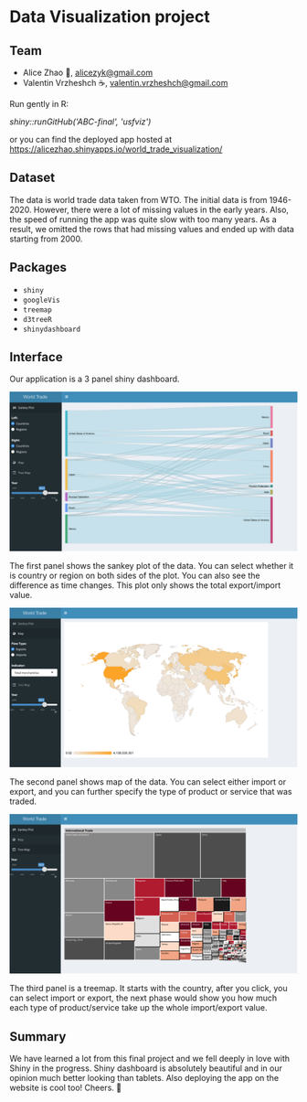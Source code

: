 # Data Visualization project

## Team
* Alice Zhao :panda_face:, alicezyk@gmail.com
* Valentin Vrzheshch :coffee:, valentin.vrzheshch@gmail.com

Run gently in R:

_shiny::runGitHub('ABC-final', 'usfviz')_

or you can find the deployed app hosted at https://alicezhao.shinyapps.io/world_trade_visualization/

## Dataset 
The data is world trade data taken from WTO. The initial data is from 1946-2020.
However, there were a lot of missing values in the early years. Also, the speed of running the app was quite slow with too many years. 
As a result, we omitted the rows that had missing values and ended up with data starting from 2000.

## Packages
* `shiny`
* `googleVis`
* `treemap`
* `d3treeR`
* `shinydashboard`

## Interface
Our application is a 3 panel shiny dashboard. 
 
<img src="sankey.png"/>

The first panel shows the sankey plot of the data. You can select whether it is country or region on both sides of the plot.
You can also see the difference as time changes. This plot only shows the total export/import value.

<img src="map.png"/>

The second panel shows map of the data. You can select either import or export, and you can further specify the type of product or service that was traded.

<img src="treemap.png"/>

The third panel is a treemap. It starts with the country, after you click, you can select import or export, the next phase would show you how much each type of product/service take up the whole import/export value.

## Summary
We have learned a lot from this final project and we fell deeply in love with Shiny in the progress.
Shiny dashboard is absolutely beautiful and in our opinion much better looking than tablets.
Also deploying the app on the website is cool too!
Cheers.
🥂
